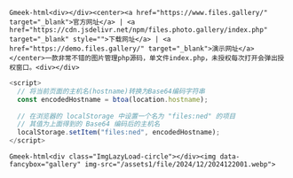 `Gmeek-html<div></div><center><a href="https://www.files.gallery/" target="_blank">官方网址</a> | <a href="https://cdn.jsdelivr.net/npm/files.photo.gallery/index.php" target="_blank" style="">下载网址</a> | <a href="https://demo.files.gallery/" target="_blank">演示网址</a></center>一款非常不错的图片管理php源码，单文件index.php，未授权每次打开会弹出授权窗口。<div></div>`

```javascript
<script>
  // 将当前页面的主机名(hostname)转换为Base64编码字符串
  const encodedHostname = btoa(location.hostname);
  
  // 在浏览器的 localStorage 中设置一个名为 "files:ned" 的项目
  // 其值为上面得到的 Base64 编码后的主机名
  localStorage.setItem("files:ned", encodedHostname);
</script>
```

`Gmeek-html<div class="ImgLazyLoad-circle"></div><img data-fancybox="gallery" img-src="/assets1/file/2024/12/2024122001.webp">`